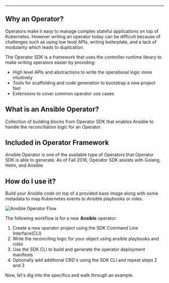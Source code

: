 ***
## Why an Operator?

Operators make it easy to manage complex stateful applications on top of Kubernetes. However writing an operator today can be difficult because of challenges such as using low level APIs, writing boilerplate, and a lack of modularity which leads to duplication.

The Operator SDK is a framework that uses the controller-runtime library to make writing operators easier by providing:

* High level APIs and abstractions to write the operational logic more intuitively
* Tools for scaffolding and code generation to bootstrap a new project fast
* Extensions to cover common operator use cases

## What is an Ansible Operator?

Collection of building blocks from Operator SDK that enables Ansible to handle the reconciliation logic for an Operator.

## Included in Operator Framework

Ansible Operator is one of the available type of Operators that Operator SDK is able to generate.   As of Fall 2018, Operator SDK assists with Golang, Helm, and Ansible


## How do I use it?

Build your Ansible code on top of a provided base image along with some metadata to map Kubernetes events to Ansible playbooks or roles.

![Ansible Operator Flow](https://raw.githubusercontent.com/tsanders-rh/learn-katacoda/master/ansibleop/ansible-op-overview/assets/images/ansible-op-flow.png)

The following workflow is for a new **Ansible** operator:

1. Create a new operator project using the SDK Command Line Interface(CLI)
2. Write the reconciling logic for your object using ansible playbooks and roles
3. Use the SDK CLI to build and generate the operator deployment manifests
4. Optionally add additional CRD's using the SDK CLI and repeat steps 2 and 3

Now, let's dig into the specifics and walk through an example.
